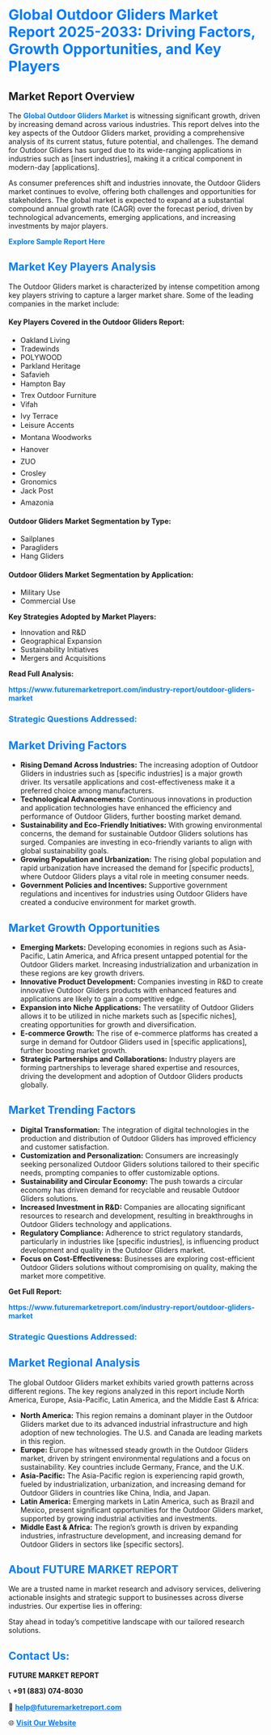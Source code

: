 <h1 style="color: #007BFF;">Global Outdoor Gliders Market Report 2025-2033: Driving Factors, Growth Opportunities, and Key Players</h1>

<section id="overview">
<h2>Market Report Overview</h2>
<p>The <a href="https://www.futuremarketreport.com/industry-report/outdoor-gliders-market" style="color: #007BFF; text-decoration: none;"><strong>Global Outdoor Gliders Market</strong></a> is witnessing significant growth, driven by increasing demand across various industries. This report delves into the key aspects of the Outdoor Gliders market, providing a comprehensive analysis of its current status, future potential, and challenges. The demand for Outdoor Gliders has surged due to its wide-ranging applications in industries such as [insert industries], making it a critical component in modern-day [applications].</p>
<p>As consumer preferences shift and industries innovate, the Outdoor Gliders market continues to evolve, offering both challenges and opportunities for stakeholders. The global market is expected to expand at a substantial compound annual growth rate (CAGR) over the forecast period, driven by technological advancements, emerging applications, and increasing investments by major players.</p>
</section>

<section id="overview">
<p><a href="https://www.futuremarketreport.com/request-sample/reportId=89953" style="color: #007BFF; text-decoration: none;"><strong>Explore Sample Report Here</strong></a></p>
</section>

<section id="key-players">
<h2 style="color: #007BFF;">Market Key Players Analysis</h2>
<p>The Outdoor Gliders market is characterized by intense competition among key players striving to capture a larger market share. Some of the leading companies in the market include:</p>
<h4>Key Players Covered in the Outdoor Gliders Report:</h4>
<ul><li>Oakland Living</li><li>Tradewinds</li><li>POLYWOOD</li><li>Parkland Heritage</li><li>Safavieh</li><li>Hampton Bay</li><li>Trex Outdoor Furniture</li><li>Vifah</li><li>Ivy Terrace</li><li>Leisure Accents</li><li>Montana Woodworks</li><li>Hanover</li><li>ZUO</li><li>Crosley</li><li>Gronomics</li><li>Jack Post</li><li>Amazonia</li></ul>
<h4>Outdoor Gliders Market Segmentation by Type:</h4>
<ul><li>Sailplanes</li><li>Paragliders</li><li>Hang Gliders</li></ul>

<h4>Outdoor Gliders Market Segmentation by Application:</h4>
<ul><li>Military Use</li><li>Commercial Use</li></ul>
<p><strong>Key Strategies Adopted by Market Players:</strong></p>
<ul>
<li>Innovation and R&D</li>
<li>Geographical Expansion</li>
<li>Sustainability Initiatives</li>
<li>Mergers and Acquisitions</li>
</ul>
</section>

<section>
<p><strong>Read Full Analysis: </strong></p><a href="https://www.futuremarketreport.com/industry-report/outdoor-gliders-market" style="color: #007BFF; text-decoration: none;"><strong>https://www.futuremarketreport.com/industry-report/outdoor-gliders-market</strong></a>
<h3 style="color: #007BFF;">Strategic Questions Addressed:</h3>
</section>

<section id="driving-factors">
<h2 style="color: #007BFF;">Market Driving Factors</h2>
<ul>
<li><strong>Rising Demand Across Industries:</strong> The increasing adoption of Outdoor Gliders in industries such as [specific industries] is a major growth driver. Its versatile applications and cost-effectiveness make it a preferred choice among manufacturers.</li>
<li><strong>Technological Advancements:</strong> Continuous innovations in production and application technologies have enhanced the efficiency and performance of Outdoor Gliders, further boosting market demand.</li>
<li><strong>Sustainability and Eco-Friendly Initiatives:</strong> With growing environmental concerns, the demand for sustainable Outdoor Gliders solutions has surged. Companies are investing in eco-friendly variants to align with global sustainability goals.</li>
<li><strong>Growing Population and Urbanization:</strong> The rising global population and rapid urbanization have increased the demand for [specific products], where Outdoor Gliders plays a vital role in meeting consumer needs.</li>
<li><strong>Government Policies and Incentives:</strong> Supportive government regulations and incentives for industries using Outdoor Gliders have created a conducive environment for market growth.</li>
</ul>
</section>

<section id="growth-opportunities">
<h2 style="color: #007BFF;">Market Growth Opportunities</h2>
<ul>
<li><strong>Emerging Markets:</strong> Developing economies in regions such as Asia-Pacific, Latin America, and Africa present untapped potential for the Outdoor Gliders market. Increasing industrialization and urbanization in these regions are key growth drivers.</li>
<li><strong>Innovative Product Development:</strong> Companies investing in R&D to create innovative Outdoor Gliders products with enhanced features and applications are likely to gain a competitive edge.</li>
<li><strong>Expansion into Niche Applications:</strong> The versatility of Outdoor Gliders allows it to be utilized in niche markets such as [specific niches], creating opportunities for growth and diversification.</li>
<li><strong>E-commerce Growth:</strong> The rise of e-commerce platforms has created a surge in demand for Outdoor Gliders used in [specific applications], further boosting market growth.</li>
<li><strong>Strategic Partnerships and Collaborations:</strong> Industry players are forming partnerships to leverage shared expertise and resources, driving the development and adoption of Outdoor Gliders products globally.</li>
</ul>
</section>

<section id="trending-factors">
<h2 style="color: #007BFF;">Market Trending Factors</h2>
<ul>
<li><strong>Digital Transformation:</strong> The integration of digital technologies in the production and distribution of Outdoor Gliders has improved efficiency and customer satisfaction.</li>
<li><strong>Customization and Personalization:</strong> Consumers are increasingly seeking personalized Outdoor Gliders solutions tailored to their specific needs, prompting companies to offer customizable options.</li>
<li><strong>Sustainability and Circular Economy:</strong> The push towards a circular economy has driven demand for recyclable and reusable Outdoor Gliders solutions.</li>
<li><strong>Increased Investment in R&D:</strong> Companies are allocating significant resources to research and development, resulting in breakthroughs in Outdoor Gliders technology and applications.</li>
<li><strong>Regulatory Compliance:</strong> Adherence to strict regulatory standards, particularly in industries like [specific industries], is influencing product development and quality in the Outdoor Gliders market.</li>
<li><strong>Focus on Cost-Effectiveness:</strong> Businesses are exploring cost-efficient Outdoor Gliders solutions without compromising on quality, making the market more competitive.</li>
</ul>
</section>

<section>
<p><strong>Get Full Report: </strong></p><a href="https://www.futuremarketreport.com/industry-report/outdoor-gliders-market" style="color: #007BFF; text-decoration: none;"><strong>https://www.futuremarketreport.com/industry-report/outdoor-gliders-market</strong></a>
<h3 style="color: #007BFF;">Strategic Questions Addressed:</h3>
</section>


<section id="regional-analysis">
<h2 style="color: #007BFF;">Market Regional Analysis</h2>
<p>The global Outdoor Gliders market exhibits varied growth patterns across different regions. The key regions analyzed in this report include North America, Europe, Asia-Pacific, Latin America, and the Middle East & Africa:</p>
<ul>
<li><strong>North America:</strong> This region remains a dominant player in the Outdoor Gliders market due to its advanced industrial infrastructure and high adoption of new technologies. The U.S. and Canada are leading markets in this region.</li>
<li><strong>Europe:</strong> Europe has witnessed steady growth in the Outdoor Gliders market, driven by stringent environmental regulations and a focus on sustainability. Key countries include Germany, France, and the U.K.</li>
<li><strong>Asia-Pacific:</strong> The Asia-Pacific region is experiencing rapid growth, fueled by industrialization, urbanization, and increasing demand for Outdoor Gliders in countries like China, India, and Japan.</li>
<li><strong>Latin America:</strong> Emerging markets in Latin America, such as Brazil and Mexico, present significant opportunities for the Outdoor Gliders market, supported by growing industrial activities and investments.</li>
<li><strong>Middle East & Africa:</strong> The region’s growth is driven by expanding industries, infrastructure development, and increasing demand for Outdoor Gliders in sectors like [specific sectors].</li>
</ul>
</section>

<footer>
<h2 style="color: #007BFF;">About FUTURE MARKET REPORT</h2>
<p>We are a trusted name in market research and advisory services, delivering actionable insights and strategic support to businesses across diverse industries. Our expertise lies in offering:</p>

<p>Stay ahead in today’s competitive landscape with our tailored research solutions.</p>

<h2 style="color: #007BFF;">Contact Us:</h2>
<p><strong>FUTURE MARKET REPORT</strong></p>
<p>📞 <strong>+91 (883) 074-8030</strong></p>
<p>📧 <strong><a href="mailto:help@futuremarketreport.com" style="color: #007BFF;">help@futuremarketreport.com</a></strong></p>
<p>🌐 <strong><a href="https://www.futuremarketreport.com/" style="color: #007BFF;">Visit Our Website</a></strong></p>
</footer>
